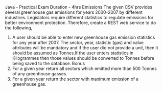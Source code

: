 Java - Practical Exam
Duration - 4hrs
Emissions
The given CSV provides several greenhouse gas emissions for years 2000-2007 by different industries. Legislators require different statistics to regulate emissions for better environment protection.
Therefore, create a REST web service to do the following,
1. A user should be able to enter new greenhouse gas emission statistics for any year after 2007. The sector, year, statistic (gas) and value attributes will be mandatory and if the user did not provide a unit, then it should be assumed as Tonnes.If the user enters statistics in Kilogrammes then those values should be converted to Tonnes before being saved to the database.
Bonus
3. For a given year return all sectors which emitted more than 500 Tonnes of any
greenhouse gasses.
2. For a given year return the sector with maximum emission of a greenhouse gas.
